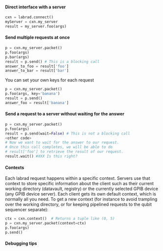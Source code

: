 #### Direct interface with a server
```python
cxn = labrad.connect()
myServer = cxn.my_server
result = my_server.foo(args)
```

#### Send multiple requests at once

```python
p = cxn.my_server.packet()
p.foo(args)
p.bar(args)
result = p.send() # This is a blocking call
answer_to_foo = result['foo']
answer_to_bar = result['bar']
```
You can set your own keys for each request

```python
p = cxn.my_server.packet()
p.foo(args, key='banana')
result = p.send()
answer_foo = result['banana']
```

#### Send a request to a server without waiting for the answer

```python
p = cxn.my_server.packet()
p.foo(args)
result = p.send(wait=False) # This is not a blocking call
<other code>
# Now we want to wait for the answer to our request.
# Once this call completes, we will be able to do
# result['foo'] to retrieve the result of our request.
result.wait() #XXX Is this right?
```

#### Contexts

Each labrad request happens within a specific context.  Servers use that context to store specific information about the client such as their current working directory  (datavault, registry) or the currently selected GPIB device (any GPIB device server).  Each client gets its own default context, which is normally all you need.  To get a new context (for instance to avoid trampling over the working directory, or for keeping pipelined requests to the qubit sequencer separate):

```python
ctx = cxn.context()  # Returns a tuple like (0, 5)
p = cxn.my_server.packet(context=ctx)
p.foo(args)
p.send()
```

#### Debugging tips

